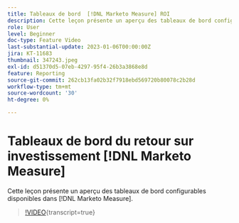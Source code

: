 ```yaml
---
title: Tableaux de bord  [!DNL Marketo Measure] ROI
description: Cette leçon présente un aperçu des tableaux de bord configurables disponibles dans  [!DNL Marketo Measure].
role: User
level: Beginner
doc-type: Feature Video
last-substantial-update: 2023-01-06T00:00:00Z
jira: KT-11683
thumbnail: 347243.jpeg
exl-id: d51370d5-07eb-4297-95f4-26b3a3868e8d
feature: Reporting
source-git-commit: 262cb13fa02b32f7918ebd569720b80078c2b28d
workflow-type: tm+mt
source-wordcount: '30'
ht-degree: 0%

---
```


# Tableaux de bord du retour sur investissement [!DNL Marketo Measure]

Cette leçon présente un aperçu des tableaux de bord configurables disponibles dans [!DNL Marketo Measure].

>[!VIDEO](https://video.tv.adobe.com/v/3421991/?learn=on&captions=fre_fr){transcript=true}
